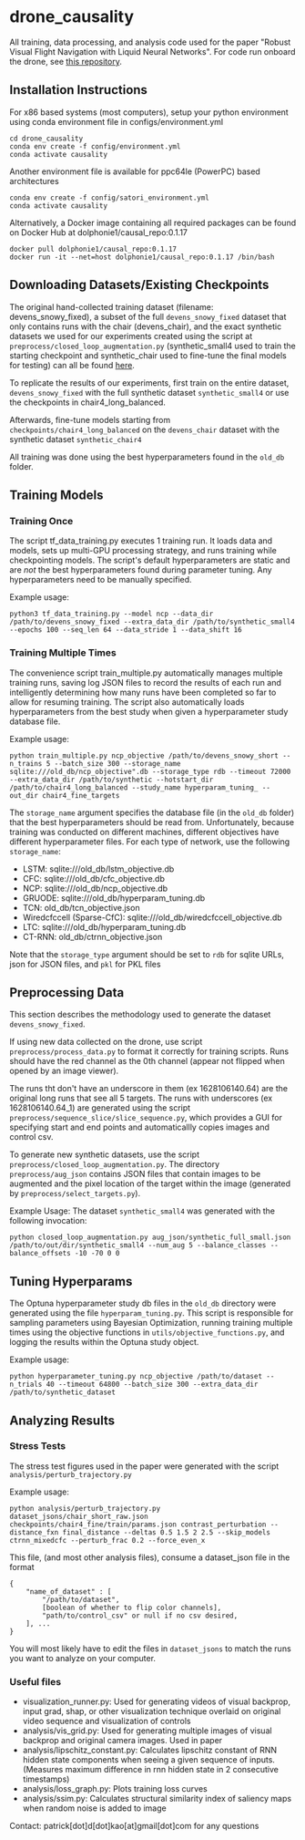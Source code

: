 # drone_causality

All training, data processing, and analysis code used for the paper "Robust Visual Flight Navigation with Liquid Neural Networks". For code run onboard the drone, see [this repository](https://github.com/makramchahine/rosetta_drone).

## Installation Instructions

For x86 based systems (most computers), setup your python environment using conda environment file in configs/environment.yml

~~~
cd drone_causality
conda env create -f config/environment.yml
conda activate causality
~~~

Another environment file is available for ppc64le (PowerPC) based architectures
~~~
conda env create -f config/satori_environment.yml
conda activate causality
~~~

Alternatively, a Docker image containing all required packages can be found on Docker Hub at dolphonie1/causal_repo:0.1.17

~~~
docker pull dolphonie1/causal_repo:0.1.17
docker run -it --net=host dolphonie1/causal_repo:0.1.17 /bin/bash
~~~
## Downloading Datasets/Existing Checkpoints
The original hand-collected training dataset (filename: devens_snowy_fixed), a subset of the full `devens_snowy_fixed` dataset that only contains runs with the chair (devens_chair), and the exact synthetic datasets we used for our experiments created using the script at `preprocess/closed_loop_augmentation.py` (synthetic_small4 used to train the starting checkpoint and synthetic_chair used to fine-tune the final models for testing) can all be found [here](https://www.dropbox.com/scl/fo/6kwdqxh4hixwt4542xbrf/AIr0yx-bFF5y5CCdxHHOj8Q?rlkey=m7u5omps9og1k5sdee698vfq5&st=t8z5jw51&dl=0).

To replicate the results of our experiments, first train on the entire dataset, `devens_snowy_fixed` with the full synthetic dataset `synthetic_small4` or use the checkpoints in chair4_long_balanced.

Afterwards, fine-tune models starting from `checkpoints/chair4_long_balanced` on the `devens_chair` dataset with the synthetic dataset `synthetic_chair4`

All training was done using the best hyperparameters found in the `old_db` folder.
## Training Models
### Training Once
The script tf_data_training.py executes 1 training run. It loads data and models, sets up multi-GPU processing strategy, and runs training while checkpointing models. The script's default hyperparameters are static and are _not_ the best hyperparameters found during parameter tuning. Any hyperparameters need to be manually specified.

Example usage: 
~~~
python3 tf_data_training.py --model ncp --data_dir /path/to/devens_snowy_fixed --extra_data_dir /path/to/synthetic_small4 --epochs 100 --seq_len 64 --data_stride 1 --data_shift 16
~~~

### Training Multiple Times
The convenience script train_multiple.py automatically manages multiple training runs, saving log JSON files to record the results of each run and intelligently determining how many runs have been completed so far to allow for resuming training. The script also automatically loads hyperparameters from the best study when given a hyperparameter study database file.

Example usage:
~~~
python train_multiple.py ncp_objective /path/to/devens_snowy_short --n_trains 5 --batch_size 300 --storage_name sqlite:///old_db/ncp_objective".db --storage_type rdb --timeout 72000 --extra_data_dir /path/to/synthetic --hotstart_dir /path/to/chair4_long_balanced --study_name hyperparam_tuning_ --out_dir chair4_fine_targets
~~~

The `storage_name` argument specifies the database file (in the `old_db` folder) that the best hyperparameters should be read from. Unfortunately, because training was conducted on different machines, different objectives have different hyperparameter files. For each type of network, use the following `storage_name`:

- LSTM: sqlite:///old_db/lstm_objective.db
- CFC: sqlite:///old_db/cfc_objective.db
- NCP: sqlite:///old_db/ncp_objective.db
- GRUODE: sqlite:///old_db/hyperparam_tuning.db
- TCN: old_db/tcn_objective.json
- Wiredcfccell (Sparse-CfC): sqlite:///old_db/wiredcfccell_objective.db
- LTC: sqlite:///old_db/hyperparam_tuning.db
- CT-RNN: old_db/ctrnn_objective.json

Note that the `storage_type` argument should be set to `rdb` for sqlite URLs, json for JSON files, and `pkl` for PKL files

## Preprocessing Data
This section describes the methodology used to generate the dataset `devens_snowy_fixed`.

If using new data collected on the drone, use script `preprocess/process_data.py` to format it correctly for training scripts. Runs should have the red channel as the 0th channel (appear not flipped when opened by an image viewer).

The runs tht don't have an underscore in them (ex 1628106140.64) are the original long runs that see all 5 targets. The runs with underscores (ex 1628106140.64_1) are generated using the script `preprocess/sequence_slice/slice_sequence.py`, which provides a GUI for specifying start and end points and automaticallly copies images and control csv.

To generate new synthetic datasets, use the script `preprocess/closed_loop_augmentation.py`. The directory `preprocess/aug_json` contains JSON files that contain images to be augmented and the pixel location of the target within the image (generated by `preprocess/select_targets.py`).

Example Usage:
The dataset `synthetic_small4` was generated with the following invocation:
~~~
python closed_loop_augmentation.py aug_json/synthetic_full_small.json /path/to/out/dir/synthetic_small4 --num_aug 5 --balance_classes --balance_offsets -10 -70 0 0
~~~

## Tuning Hyperparams
The Optuna hyperparameter study db files in the `old_db` directory were generated using the file `hyperparam_tuning.py`. This script is responsible for sampling parameters using Bayesian Optimization, running training multiple times using the objective functions in `utils/objective_functions.py`, and logging the results within the Optuna study object.

Example usage:
~~~
python hyperparameter_tuning.py ncp_objective /path/to/dataset --n_trials 40 --timeout 64800 --batch_size 300 --extra_data_dir /path/to/synthetic_dataset
~~~

## Analyzing Results

### Stress Tests
The stress test figures used in the paper were generated with the script `analysis/perturb_trajectory.py`

Example usage:
~~~
python analysis/perturb_trajectory.py dataset_jsons/chair_short_raw.json checkpoints/chair4_fine/train/params.json contrast_perturbation --distance_fxn final_distance --deltas 0.5 1.5 2 2.5 --skip_models ctrnn_mixedcfc --perturb_frac 0.2 --force_even_x
~~~

This file, (and most other analysis files), consume a dataset_json file in the format
~~~
{
    "name_of_dataset" : [
        "/path/to/dataset",
        [boolean of whether to flip color channels],
        "path/to/control_csv" or null if no csv desired,
    ], ...
}
~~~

You will most likely have to edit the files in `dataset_jsons` to match the runs you want to analyze on your computer.
### Useful files

- visualization_runner.py: Used for generating videos of visual backprop, input grad, shap, or other visualization technique overlaid on original video sequence and visualization of controls
- analysis/vis_grid.py: Used for generating multiple images of visual backprop and original camera images. Used in paper
- analysis/lipschitz_constant.py: Calculates lipschitz constant of RNN hidden state components when seeing a given sequence of inputs. (Measures maximum difference in rnn hidden state in 2 consecutive timestamps)
- analysis/loss_graph.py: Plots training loss curves
- analysis/ssim.py: Calculates structural similarity index of saliency maps when random noise is added to image


Contact: patrick[dot]d[dot]kao[at]gmail[dot]com for any questions
